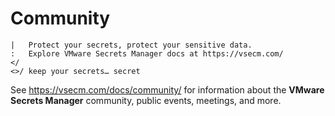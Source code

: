 # Community

```text
|   Protect your secrets, protect your sensitive data.
:   Explore VMware Secrets Manager docs at https://vsecm.com/
</
<>/ keep your secrets… secret
```

See <https://vsecm.com/docs/community/> for information about the **VMware
Secrets Manager** community, public events, meetings, and more.
